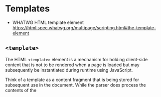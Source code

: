 # Templates

  - WHATWG HTML template element https://html.spec.whatwg.org/multipage/scripting.html#the-template-element

## `<template>`

The HTML `<template>` element is a mechanism for holding client-side content that is not to be rendered when a page is loaded but may subsequently be instantiated during runtime using JavaScript.

Think of a template as a content fragment that is being stored for subsequent use in the document. While the parser does process the contents of the <template> element while loading the page, it does so only to ensure that those contents are valid; the element's contents are not rendered, however.

[Read More on MDN](https://developer.mozilla.org/en-US/docs/Web/HTML/Element/template)


## `HTMLTemplateElement`

  - [Read More on MDN](https://developer.mozilla.org/en-US/docs/Web/API/HTMLTemplateElement)


### `.content`

This is a `DocumentFragment` returned of the `<template>` content.


## Apple Proposal

  - https://github.com/whatwg/html/issues/2254
  - https://github.com/w3c/webcomponents/blob/gh-pages/proposals/Template-Instantiation.md


### API
  - https://github.com/w3c/webcomponents/issues/685
  - https://github.com/ComponentKitchen/template-instantiation


## Issues
  - ["[templates] Ensure that template instantiation actually improves the platform" #704](https://github.com/w3c/webcomponents/issues/704)


## References

  - https://gist.github.com/WebReflection/267689ec54d7267c853c47480bd35282
  - https://github.com/WebReflection/hyperHTML/pull/100
  - https://github.com/webcomponents/template


